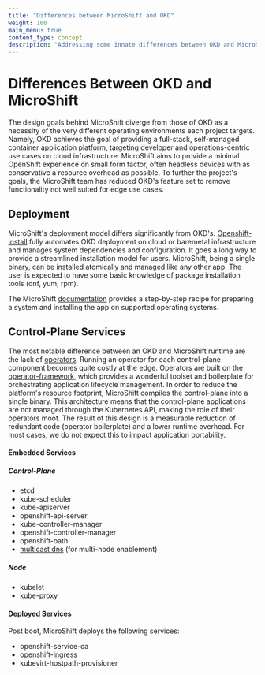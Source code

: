 ```yaml
---
title: "Differences between MicroShift and OKD"
weight: 100
main_menu: true
content_type: concept
description: "Addressing some innate differences between OKD and MicroShift."
---
```

# Differences Between OKD and MicroShift

The design goals behind MicroShift diverge from those of OKD as a necessity of the very different operating environments each project targets.  Namely, OKD achieves the goal of providing a full-stack, self-managed container application platform, targeting developer and operations-centric use cases on cloud infrastructure. MicroShift aims to provide a minimal OpenShift experience on small form factor, often headless devices with as conservative a resource overhead as possible. To further the project's goals, the MicroShift team has reduced OKD's feature set to remove functionality not well suited for edge use cases.

## Deployment

MicroShift's deployment model differs significantly from OKD's.  [Openshift-install](https://github.com/openshift/okd#getting-started) fully automates OKD deployment on cloud or baremetal infrastructure and manages system dependencies and configuration.  It goes a long way to provide a streamlined installation model for users.  MicroShift, being a single binary, can be installed atomically and managed like any other app. The user is expected to have some basic knowledge of package installation tools (dnf, yum, rpm).

The MicroShift [documentation](https://microshift.io/docs/getting-started/#install-cri-o) provides a step-by-step recipe for preparing a system and installing the app on supported operating systems.

## Control-Plane Services

The most notable difference between an OKD and MicroShift runtime are the lack of [operators](https://docs.openshift.com/container-platform/4.8/operators/operator-reference.html#machine-config-operator_platform-operators-ref). Running an operator for each control-plane component becomes quite costly at the edge.  Operators are built on the [operator-framework](https://operatorframework.io/), which provides a wonderful toolset and boilerplate for orchestrating application lifecycle management.  In order to reduce the platform's resource footprint, MicroShift compiles the control-plane into a single binary. This architecture means that the control-plane applications are not managed through the Kubernetes API, making the role of their operators moot.  The result of this design is a measurable reduction of redundant code (operator boilerplate) and a lower runtime overhead.  For most cases, we do not expect this to impact application portability.

#### Embedded Services

##### Control-Plane

- etcd
- kube-scheduler
- kube-apiserver
- openshift-api-server
- kube-controller-manager
- openshift-controller-manager
- openshift-oath
- [multicast dns](https://github.com/openshift/microshift/pull/429) (for multi-node enablement)

##### Node

- kubelet
- kube-proxy

#### Deployed Services

Post boot, MicroShift deploys the following services:

- openshift-service-ca
- openshift-ingress
- kubevirt-hostpath-provisioner
